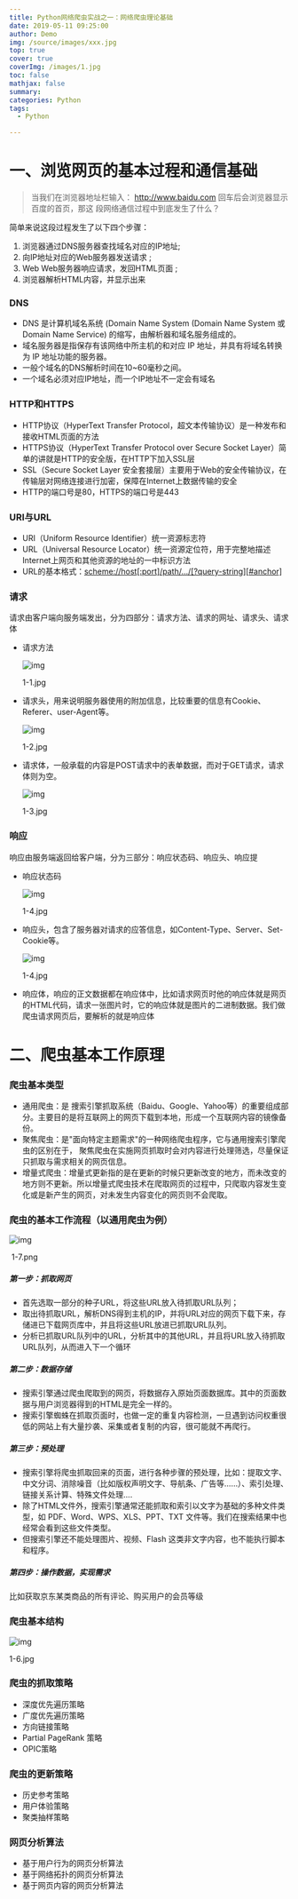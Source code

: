 ```yaml
---
title: Python网络爬虫实战之一：网络爬虫理论基础
date: 2019-05-11 09:25:00
author: Demo
img: /source/images/xxx.jpg
top: true
cover: true
coverImg: /images/1.jpg
toc: false
mathjax: false
summary: 
categories: Python
tags:
  - Python

---
```






# 一、浏览网页的基本过程和通信基础

> 当我们在浏览器地址栏输入： <http://www.baidu.com> 回车后会浏览器显示百度的首页，那这 段网络通信过程中到底发生了什么？

简单来说这段过程发生了以下四个步骤：

1. 浏览器通过DNS服务器查找域名对应的IP地址;
2. 向IP地址对应的Web服务器发送请求 ;
3. Web Web服务器响应请求，发回HTML页面 ;
4. 浏览器解析HTML内容，并显示出来

### DNS

- DNS 是计算机域名系统 (Domain Name System (Domain Name System 或 Domain Name Service) 的缩写，由解析器和域名服务组成的。
- 域名服务器是指保存有该网络中所主机的和对应 IP 地址，并具有将域名转换为 IP 地址功能的服务器。
- 一般个域名的DNS解析时间在10~60毫秒之间。
- 一个域名必须对应IP地址，而一个IP地址不一定会有域名

### HTTP和HTTPS

- HTTP协议（HyperText Transfer Protocol，超文本传输协议）是一种发布和接收HTML页面的方法
- HTTPS协议（HyperText Transfer Protocol over Secure Socket Layer）简单的讲就是HTTP的安全版，在HTTP下加入SSL层
- SSL（Secure Socket Layer 安全套接层）主要用于Web的安全传输协议，在传输层对网络连接进行加密，保障在Internet上数据传输的安全
- HTTP的端口号是80，HTTPS的端口号是443

### URI与URL

- URI（Uniform Resource Identifier）统一资源标志符
- URL（Universal Resource Locator）统一资源定位符，用于完整地描述Internet上网页和其他资源的地址的一中标识方法
- URL的基本格式：<scheme://host[:port]/path/.../[?query-string][#anchor]> 

### 请求

请求由客户端向服务端发出，分为四部分：请求方法、请求的网址、请求头、请求体

- 请求方法

  

  ![img](https:////upload-images.jianshu.io/upload_images/2255795-fe7eace52135769d.jpg?imageMogr2/auto-orient/strip%7CimageView2/2/w/751)

  1-1.jpg

- 请求头，用来说明服务器使用的附加信息，比较重要的信息有Cookie、Referer、user-Agent等。

  

  ![img](https:////upload-images.jianshu.io/upload_images/2255795-76c4af1982a66838.jpg?imageMogr2/auto-orient/strip%7CimageView2/2/w/773)

  1-2.jpg

- 请求体，一般承载的内容是POST请求中的表单数据，而对于GET请求，请求体则为空。

  

  ![img](https:////upload-images.jianshu.io/upload_images/2255795-569c648c2c6d1f89.jpg?imageMogr2/auto-orient/strip%7CimageView2/2/w/819)

  1-3.jpg

### 响应

响应由服务端返回给客户端，分为三部分：响应状态码、响应头、响应提

- 响应状态码

  

  ![img](https:////upload-images.jianshu.io/upload_images/2255795-5804a72cba62b6fd.jpg?imageMogr2/auto-orient/strip%7CimageView2/2/w/1000)

  1-4.jpg

- 响应头，包含了服务器对请求的应答信息，如Content-Type、Server、Set-Cookie等。

  

  ![img](https:////upload-images.jianshu.io/upload_images/2255795-a61e4fb72096b27e.jpg?imageMogr2/auto-orient/strip%7CimageView2/2/w/1000)

  1-4.jpg

- 响应体，响应的正文数据都在响应体中，比如请求网页时他的响应体就是网页的HTML代码，请求一张图片时，它的响应体就是图片的二进制数据。我们做爬虫请求网页后，要解析的就是响应体

# 二、爬虫基本工作原理

### 爬虫基本类型

- 通用爬虫：是 捜索引擎抓取系统（Baidu、Google、Yahoo等）的重要组成部分。主要目的是将互联网上的网页下载到本地，形成一个互联网内容的镜像备份。
- 聚焦爬虫：是"面向特定主题需求"的一种网络爬虫程序，它与通用搜索引擎爬虫的区别在于， 聚焦爬虫在实施网页抓取时会对内容进行处理筛选，尽量保证只抓取与需求相关的网页信息。
- 增量式爬虫：增量式更新指的是在更新的时候只更新改变的地方，而未改变的地方则不更新。所以增量式爬虫技术在爬取网页的过程中，只爬取内容发生变化或是新产生的网页，对未发生内容变化的网页则不会爬取。

### 爬虫的基本工作流程（以通用爬虫为例）



![img](https:////upload-images.jianshu.io/upload_images/2255795-cffe88e6b8b23391.png?imageMogr2/auto-orient/strip%7CimageView2/2/w/265)

​      1-7.png

##### 第一步：抓取网页

- 首先选取一部分的种子URL，将这些URL放入待抓取URL队列；
- 取出待抓取URL，解析DNS得到主机的IP，并将URL对应的网页下载下来，存储进已下载网页库中，并且将这些URL放进已抓取URL队列。
- 分析已抓取URL队列中的URL，分析其中的其他URL，并且将URL放入待抓取URL队列，从而进入下一个循环

##### 第二步：数据存储

- 搜索引擎通过爬虫爬取到的网页，将数据存入原始页面数据库。其中的页面数据与用户浏览器得到的HTML是完全一样的。
- 搜索引擎蜘蛛在抓取页面时，也做一定的重复内容检测，一旦遇到访问权重很低的网站上有大量抄袭、采集或者复制的内容，很可能就不再爬行。

##### 第三步：预处理

- 搜索引擎将爬虫抓取回来的页面，进行各种步骤的预处理，比如：提取文字、中文分词、消除噪音（比如版权声明文字、导航条、广告等……）、索引处理、链接关系计算、特殊文件处理....
- 除了HTML文件外，搜索引擎通常还能抓取和索引以文字为基础的多种文件类型，如 PDF、Word、WPS、XLS、PPT、TXT 文件等。我们在搜索结果中也经常会看到这些文件类型。
- 但搜索引擎还不能处理图片、视频、Flash 这类非文字内容，也不能执行脚本和程序。

##### 第四步：操作数据，实现需求

比如获取京东某类商品的所有评论、购买用户的会员等级

### 爬虫基本结构



![img](https:////upload-images.jianshu.io/upload_images/2255795-f1dc7e8061ac95ed.jpg?imageMogr2/auto-orient/strip%7CimageView2/2/w/813)

1-6.jpg

### 爬虫的抓取策略

- 深度优先遍历策略
- 广度优先遍历策略
- 方向链接策略
- Partial PageRank 策略
- OPIC策略

### 爬虫的更新策略

- 历史参考策略
- 用户体验策略
- 聚类抽样策略

### 网页分析算法

- 基于用户行为的网页分析算法
- 基于网络拓扑的网页分析算法
- 基于网页内容的网页分析算法

